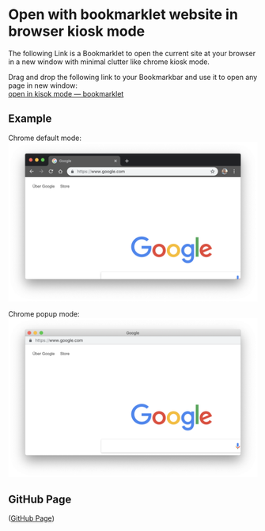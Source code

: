 # Open with bookmarklet website in browser kiosk mode

The following Link is a Bookmarklet to open the current site at your browser in a new window with minimal clutter like chrome kiosk mode.  

Drag and drop the following link to your Bookmarkbar and use it to open any page in new window:  
[open in kisok mode — bookmarklet](javascript:(function()%7Bwindow.open(window.location.href%2C%20'_blank'%2C%20'toolbar%3D0%2Clocation%3D0%2Cmenubar%3D0')%7D)() "browser kiosk mode bookmarklet")

## Example

Chrome default mode:
![before](img/preview-1.png "before")

Chrome popup mode:
![after](img/preview-2.png "after")

## GitHub Page

([GitHub Page](https://schobner.github.io/browser-kisok-mode/))

